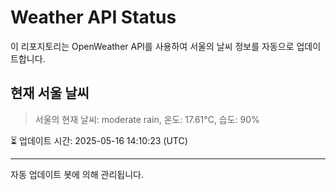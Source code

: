 
# Weather API Status

이 리포지토리는 OpenWeather API를 사용하여 서울의 날씨 정보를 자동으로 업데이트합니다.

## 현재 서울 날씨
> 서울의 현재 날씨: moderate rain, 온도: 17.61°C, 습도: 90%

⏳ 업데이트 시간: 2025-05-16 14:10:23 (UTC)

---
자동 업데이트 봇에 의해 관리됩니다.
